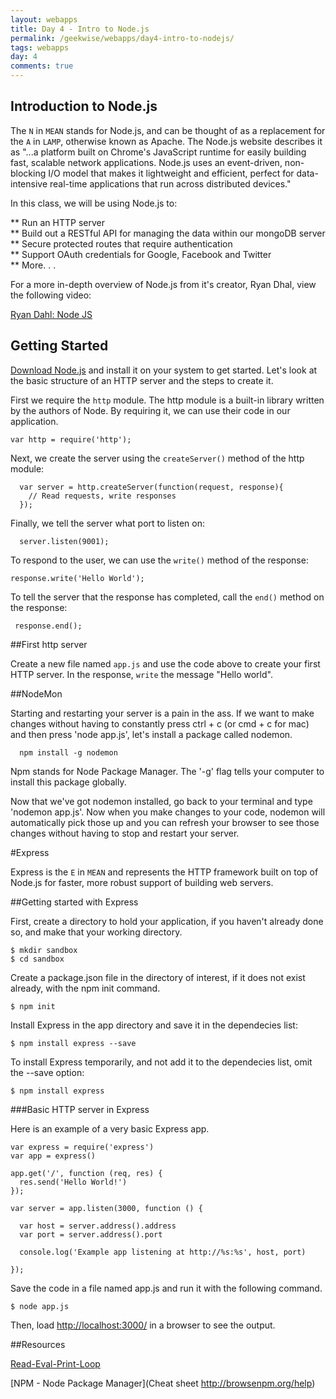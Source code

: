 ```yaml
---
layout: webapps
title: Day 4 - Intro to Node.js
permalink: /geekwise/webapps/day4-intro-to-nodejs/
tags: webapps
day: 4
comments: true
---
```


## Introduction to Node.js

The `N` in `MEAN` stands for Node.js, and can be thought of as a replacement for the `A` in `LAMP`, otherwise known as Apache. The Node.js website describes it as "...a platform built on Chrome's JavaScript runtime for easily building fast, scalable network applications. Node.js uses an event-driven, non-blocking I/O model that makes it lightweight and efficient, perfect for data-intensive real-time applications that run across distributed devices." 

In this class, we will be using Node.js to:
 
** Run an HTTP server<br />
** Build out a RESTful API for managing the data within our mongoDB server<br />
** Secure protected routes that require authentication<br />
** Support OAuth credentials for Google, Facebook and Twitter<br />
** More. . .

For a more in-depth overview of Node.js from it's creator, Ryan Dhal, view the following video:

[Ryan Dahl: Node JS](http://youtu.be/EeYvFl7li9E)

## Getting Started

[Download Node.js](http://nodejs.org/download/) and install it on your system to get started. Let's look at the basic structure of an HTTP server and the steps to create it.
                                                                                              
First we require the `http` module. The http module is a built-in library written by the authors of Node. By requiring it, we can use their code in our application.

    var http = require('http');

Next, we create the server using the `createServer()` method of the http module:
      
      var server = http.createServer(function(request, response){
        // Read requests, write responses
      });
      
Finally, we tell the server what port to listen on:

      server.listen(9001);
      
To respond to the user, we can use the `write()` method of the response:

    response.write('Hello World');
    
To tell the server that the response has completed, call the `end()` method on the response:

     response.end();
      
##First http server

Create a new file named `app.js` and use the code above to create your first HTTP server. In the response, `write` the message "Hello world".

##NodeMon

Starting and restarting your server is a pain in the ass. If we want to make changes without having to constantly press ctrl + c (or cmd + c for mac) and then press 'node app.js', let's install a package called nodemon.
  
      npm install -g nodemon

Npm stands for Node Package Manager. The '-g' flag tells your computer to install this package globally. 

Now that we've got nodemon installed, go back to your terminal and type 'nodemon app.js'. Now when you make changes to your code, nodemon will automatically pick those up and you can refresh your browser to see those changes without having to stop and restart your server.

#Express

Express is the `E` in `MEAN` and represents the HTTP framework built on top of Node.js for faster, more robust support of building web servers.

##Getting started with Express

First, create a directory to hold your application, if you haven't already done so, and make that your working directory.

    $ mkdir sandbox
    $ cd sandbox

Create a package.json file in the directory of interest, if it does not exist already, with the npm init command.

    $ npm init
    
Install Express in the app directory and save it in the dependecies list:

    $ npm install express --save
    
To install Express temporarily, and not add it to the dependecies list, omit the --save option:

    $ npm install express

###Basic HTTP server in Express

Here is an example of a very basic Express app.

    var express = require('express')
    var app = express()
    
    app.get('/', function (req, res) {
      res.send('Hello World!')
    });
    
    var server = app.listen(3000, function () {
    
      var host = server.address().address
      var port = server.address().port
    
      console.log('Example app listening at http://%s:%s', host, port)
    
    });
    
Save the code in a file named app.js and run it with the following command.

    $ node app.js
    
Then, load [http://localhost:3000/](http://localhost:3000/) in a browser to see the output.

##Resources

[Read-Eval-Print-Loop](http://nodejs.org/api/repl.html)

[NPM - Node Package Manager](Cheat sheet http://browsenpm.org/help)
